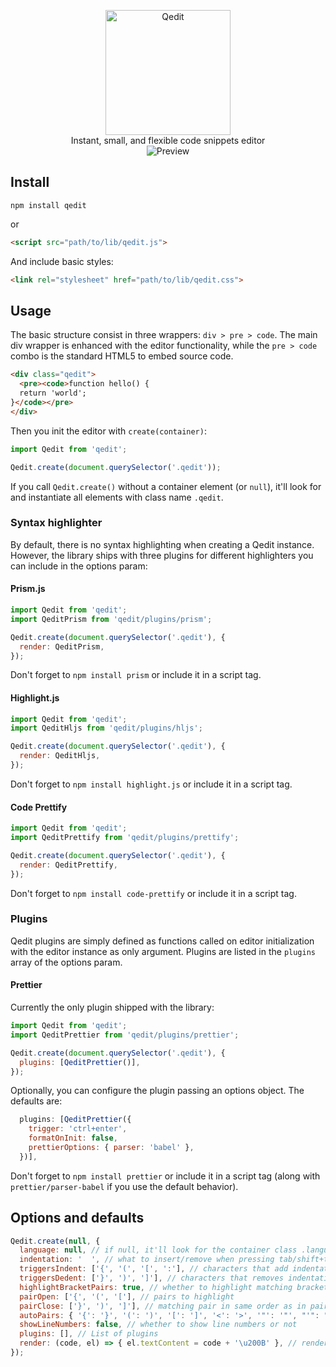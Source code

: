 <p align="center">
  <img src="https://ezakto.github.io/qedit/logo_e.png" alt="Qedit" width="200"><br>
  Instant, small, and flexible code snippets editor<br>
  <img src="https://user-images.githubusercontent.com/778104/79702633-d176c980-827c-11ea-87b0-f098e304e50b.gif" alt="Preview">
</p>

## Install

```shell
npm install qedit
```

or

```html
<script src="path/to/lib/qedit.js">
```

And include basic styles:

```html
<link rel="stylesheet" href="path/to/lib/qedit.css">
```

## Usage

The basic structure consist in three wrappers: `div > pre > code`. The main div wrapper is enhanced with the editor functionality, while the `pre > code` combo is the standard HTML5 to embed source code.

```html
<div class="qedit">
  <pre><code>function hello() {
  return 'world';
}</code></pre>
</div>
```

Then you init the editor with `create(container)`:

```js
import Qedit from 'qedit';

Qedit.create(document.querySelector('.qedit'));
```

If you call `Qedit.create()` without a container element (or `null`), it'll look for and instantiate all elements with class name `.qedit`.

### Syntax highlighter

By default, there is no syntax highlighting when creating a Qedit instance. However, the library ships with three plugins for different highlighters you can include in the options param:

#### Prism.js

```js
import Qedit from 'qedit';
import QeditPrism from 'qedit/plugins/prism';

Qedit.create(document.querySelector('.qedit'), {
  render: QeditPrism,
});
```

Don't forget to `npm install prism` or include it in a script tag.

#### Highlight.js

```js
import Qedit from 'qedit';
import QeditHljs from 'qedit/plugins/hljs';

Qedit.create(document.querySelector('.qedit'), {
  render: QeditHljs,
});
```

Don't forget to `npm install highlight.js` or include it in a script tag.

#### Code Prettify

```js
import Qedit from 'qedit';
import QeditPrettify from 'qedit/plugins/prettify';

Qedit.create(document.querySelector('.qedit'), {
  render: QeditPrettify,
});
```

Don't forget to `npm install code-prettify` or include it in a script tag.

### Plugins

Qedit plugins are simply defined as functions called on editor initialization with the editor instance as only argument. Plugins are listed in the `plugins` array of the options param.

#### Prettier

Currently the only plugin shipped with the library:

```js
import Qedit from 'qedit';
import QeditPrettier from 'qedit/plugins/prettier';

Qedit.create(document.querySelector('.qedit'), {
  plugins: [QeditPrettier()],
});
```

Optionally, you can configure the plugin passing an options object. The defaults are:

```js
  plugins: [QeditPrettier({
    trigger: 'ctrl+enter',
    formatOnInit: false,
    prettierOptions: { parser: 'babel' },
  })],
```

Don't forget to `npm install prettier` or include it in a script tag (along with `prettier/parser-babel` if you use the default behavior).

## Options and defaults

```js
Qedit.create(null, {
  language: null, // if null, it'll look for the container class .language-xxxx
  indentation: '  ', // what to insert/remove when pressing tab/shift+tab
  triggersIndent: ['{', '(', '[', ':'], // characters that add indentation on line break
  triggersDedent: ['}', ')', ']'], // characters that removes indentation
  highlightBracketPairs: true, // whether to highlight matching bracket pairs or not
  pairOpen: ['{', '(', '['], // pairs to highlight
  pairClose: ['}', ')', ']'], // matching pair in same order as in pairOpen
  autoPairs: { '{': '}', '(': ')', '[': ']', '<': '>', '"': '"', "'": "'" }, // pairs to automatically insert
  showLineNumbers: false, // whether to show line numbers or not
  plugins: [], // List of plugins
  render: (code, el) => { el.textContent = code + '\u200B' }, // rendering function
});
```

